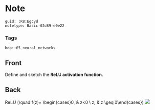 # Note
```
guid: :R8:Egcyd
notetype: Basic-02d89-e0e22
```

### Tags
```
bda::05_neural_networks
```

## Front
Define and sketch the <b>ReLU activation function</b>.

## Back
ReLU \(\quad f(z)= \begin{cases}0, & z<0 \\ z, & z \geq
0\end{cases}\) <img src="paste-f1fd8fcfc190b01eaafee8b02ef85a3673d331b4.jpg">
